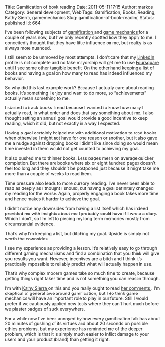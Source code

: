 Title: Gamification of book reading
Date: 2011-05-11 17:15
Author: markos
Category: General development, Web
Tags: Gamification, Books, Reading, Kathy Sierra, gamemechanics
Slug: gamification-of-book-reading
Status: published
Id: 664

<div>
 <p>
  I’ve been following subjects of
  <a class="zem_slink" href="http://en.wikipedia.org/wiki/Gamification" rel="wikipedia" title="Gamification">
   gamification
  </a>
  and
  <a class="zem_slink" href="http://en.wikipedia.org/wiki/Game_mechanics" rel="wikipedia" title="Game mechanics">
   game mechanics
  </a>
  for a couple of years now, but I’ve only recently spotted how they apply to me. I conceitedly thought that they have little influence on me, but reality is as always more nuanced.
 </p>
 <p>
  I still seem to be unmoved by most attempts. I don’t care that my
  <a class="zem_slink" href="http://www.linkedin.com" rel="homepage" title="LinkedIn">
   LinkedIn
  </a>
  profile is not complete and no fake mayorship will get me to use
  <a class="zem_slink" href="http://www.foursquare.com/" rel="homepage" title="Foursquare">
   Foursquare
  </a>
  until I see some other tangible benefit. On the other hand keeping a list of books and having a goal on how many to read has indeed influenced my behavior.
 </p>
 <p>
  So why did this last example work? Because I actually care about reading books. It’s something I enjoy and want to do more, so “achievements” actually mean something to me.
 </p>
 <p>
  I started to track books I read because I wanted to know how many I actually read, in what order and does that say something about me. I also thought setting an annual goal would provide a good incentive to keep reading, which it did, but not exactly in a way I expected.
 </p>
 <p>
  Having a goal certainly helped me with additional motivation to read books when otherwise I might not have for one reason or another, but it also  gave me a nudge against dropping books I didn’t like since doing so would mean time invested in them would not get counted to achieving my goal.
 </p>
 <p>
  It also pushed me to thinner books. Less pages mean on average quicker completion. But there are books where six or eight hundred pages doesn’t feel too long and they shouldn’t be postponed just because it might take me more than a couple of weeks to read them.
 </p>
 <p>
  Time pressure also leads to more cursory reading. I’ve never been able to read as deeply as I thought I should, but having a goal definitely changed my reading for the worse. Again, properly engaging a book takes more time and hence makes it harder to achieve the goal.
 </p>
 <p>
  I didn’t notice any downsides from having a list itself which has indeed provided me with insights about me I probably could have if I wrote a diary. Which I don’t, so I’m left to piecing my long term memories mostly from circumstantial evidence.
 </p>
 <p>
  That’s why I’m keeping a list, but ditching my goal. Upside is simply not worth the downsides.
 </p>
 <p>
  I see my experience as providing a lesson. It’s relatively easy to go through different gaming mechanisms and find a combination that you think will give you results you want. However, incentives are a bitch and I think it’s practically impossible to reliably predict what will actually happen in use.
 </p>
 <p>
  That’s why complex modern games take so much time to create, because getting things right takes time and is not something you can reason through.
 </p>
 <p>
  I’m with
  <a class="zem_slink" href="http://headrush.typepad.com" rel="homepage" title="Kathy Sierra">
   Kathy Sierra
  </a>
  on this and you really ought to read
  <a href="http://radar.oreilly.com/2011/04/gamification-purpose-marketing.html#comment-7250008" title="Kathy Sierra's comments">
   her comments
  </a>
  . I’m skeptical of general awe around gamification, but I do think game mechanics will have an important role to play in our future. Still I would prefer if we cautiously applied new tools where they can’t hurt much before we plaster badges of suck everywhere.
 </p>
 <p>
  For a while now I’ve been annoyed by how every gamification talk has about 20 minutes of gushing of its virtues and about 20 seconds on possible ethics problems, but my experience has reminded me of the deeper problem, which is that it is simply much easier to inflict damage to your users and your product (brand) than getting it right.
 </p>
</div>
